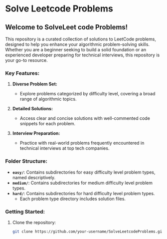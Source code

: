 # Solve Leetcode Problems

## Welcome to SolveLeet code Problems!

This repository is a curated collection of solutions to LeetCode problems, designed to help you enhance your algorithmic problem-solving skills. Whether you are a beginner seeking to build a solid foundation or an experienced developer preparing for technical interviews, this repository is your go-to resource.

### Key Features:

1. **Diverse Problem Set:**
   - Explore problems categorized by difficulty level, covering a broad range of algorithmic topics.

2. **Detailed Solutions:**
   - Access clear and concise solutions with well-commented code snippets for each problem.

3. **Interview Preparation:**
   - Practice with real-world problems frequently encountered in technical interviews at top tech companies.

### Folder Structure:

- **`easy/`**: Contains subdirectories for easy difficulty level problem types, named descriptively.
- **`medium/`**: Contains subdirectories for medium difficulty level problem types.
- **`hard/`**: Contains subdirectories for hard difficulty level problem types.
  - Each problem type directory includes solution files.

### Getting Started:

1. Clone the repository:

   ```bash
   git clone https://github.com/your-username/SolveLeetcodeProblems.git
